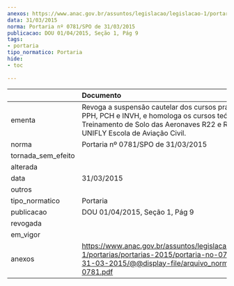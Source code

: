 ```yaml
---
anexos: https://www.anac.gov.br/assuntos/legislacao/legislacao-1/portarias/portarias-2015/portaria-no-0781-spo-de-31-03-2015/@@display-file/arquivo_norma/PA2015-0781.pdf
data: 31/03/2015
norma: Portaria nº 0781/SPO de 31/03/2015
publicacao: DOU 01/04/2015, Seção 1, Pág 9
tags:
- portaria
tipo_normatico: Portaria
hide: 
- toc 
 
---
```


|                    | Documento                                                                                                                                                                           |
|:-------------------|:------------------------------------------------------------------------------------------------------------------------------------------------------------------------------------|
| ementa             | Revoga a suspensão cautelar dos cursos práticos de PPH, PCH e INVH, e homologa os cursos teóricos de Treinamento de Solo das Aeronaves R22 e R44 da UNIFLY Escola de Aviação Civil. |
| norma              | Portaria nº 0781/SPO de 31/03/2015                                                                                                                                                  |
| tornada_sem_efeito |                                                                                                                                                                                     |
| alterada           |                                                                                                                                                                                     |
| data               | 31/03/2015                                                                                                                                                                          |
| outros             |                                                                                                                                                                                     |
| tipo_normatico     | Portaria                                                                                                                                                                            |
| publicacao         | DOU 01/04/2015, Seção 1, Pág 9                                                                                                                                                      |
| revogada           |                                                                                                                                                                                     |
| em_vigor           |                                                                                                                                                                                     |
| anexos             | https://www.anac.gov.br/assuntos/legislacao/legislacao-1/portarias/portarias-2015/portaria-no-0781-spo-de-31-03-2015/@@display-file/arquivo_norma/PA2015-0781.pdf                   |